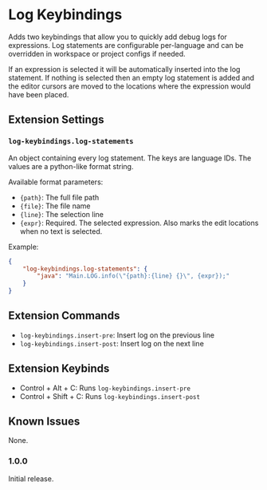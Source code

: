 # Log Keybindings

Adds two keybindings that allow you to quickly add debug logs for expressions. Log statements are configurable per-language and can be overridden in workspace or project configs if needed.

If an expression is selected it will be automatically inserted into the log statement. If nothing is selected then an empty log statement is added and the editor cursors are moved to the locations where the expression would have been placed.

## Extension Settings

### `log-keybindings.log-statements`

An object containing every log statement. The keys are language IDs. The values are a python-like format string.

Available format parameters:
* `{path}`: The full file path
* `{file}`: The file name
* `{line}`: The selection line
* `{expr}`: Required. The selected expression. Also marks the edit locations when no text is selected.

Example:

```json
{
    "log-keybindings.log-statements": {
        "java": "Main.LOG.info(\"{path}:{line} {}\", {expr});"
    }
}
```

## Extension Commands

* `log-keybindings.insert-pre`: Insert log on the previous line
* `log-keybindings.insert-post`: Insert log on the next line

## Extension Keybinds

* Control + Alt + C: Runs `log-keybindings.insert-pre`
* Control + Shift + C: Runs `log-keybindings.insert-post`

## Known Issues

None.

### 1.0.0

Initial release.

